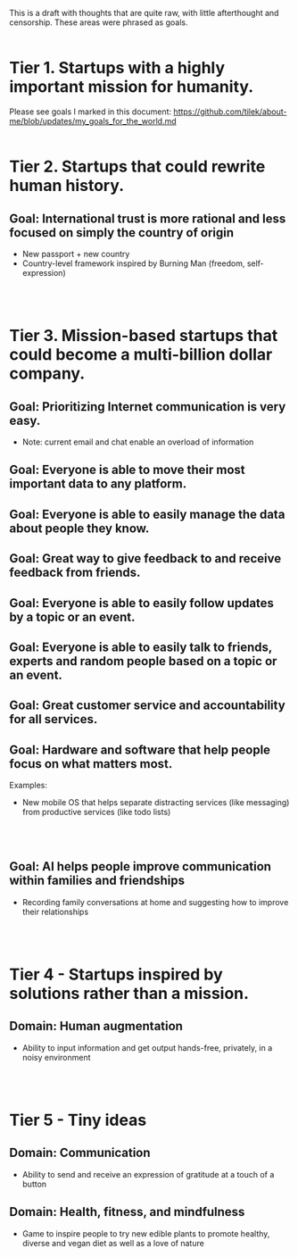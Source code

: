 This is a draft with thoughts that are quite raw, with little afterthought and censorship.
These areas were phrased as goals.
<br>
<br>
# Tier 1. Startups with a highly important mission for humanity.

Please see goals I marked in this document:
https://github.com/tilek/about-me/blob/updates/my_goals_for_the_world.md
<br>
<br>

# Tier 2. Startups that could rewrite human history.

## Goal: International trust is more rational and less focused on simply the country of origin
  - New passport + new country
  - Country-level framework inspired by Burning Man (freedom, self-expression)
<br>
<br>

# Tier 3. Mission-based startups that could become a multi-billion dollar company.

## Goal: Prioritizing Internet communication is very easy.
  - Note: current email and chat enable an overload of information

## Goal: Everyone is able to move their most important data to any platform.

## Goal: Everyone is able to easily manage the data about people they know.

## Goal: Great way to give feedback to and receive feedback from friends.

## Goal: Everyone is able to easily follow updates by a topic or an event.

## Goal: Everyone is able to easily talk to friends, experts and random people based on a topic or an event.

## Goal: Great customer service and accountability for all services.

## Goal: Hardware and software that help people focus on what matters most.
Examples:
* New mobile OS that helps separate distracting services (like messaging) from productive services (like todo lists)
<br>
<br>

## Goal: AI helps people improve communication within families and friendships
* Recording family conversations at home and suggesting how to improve their relationships
<br>
<br>

# Tier 4 - Startups inspired by solutions rather than a mission.

## Domain: Human augmentation
* Ability to input information and get output hands-free, privately, in a noisy environment
<br>
<br>

# Tier 5 - Tiny ideas

## Domain: Communication
* Ability to send and receive an expression of gratitude at a touch of a button

## Domain: Health, fitness, and mindfulness
* Game to inspire people to try new edible plants to promote healthy, diverse and vegan diet as well as a love of nature
